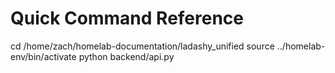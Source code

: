 # Quick Command Reference
cd /home/zach/homelab-documentation/ladashy_unified
source ../homelab-env/bin/activate
python backend/api.py
